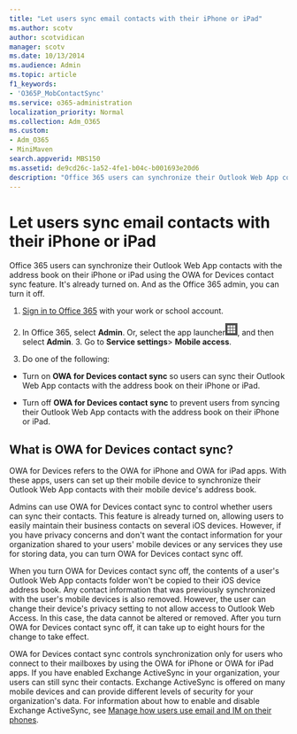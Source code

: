 ```yaml
---
title: "Let users sync email contacts with their iPhone or iPad"
ms.author: scotv
author: scotvidican
manager: scotv
ms.date: 10/13/2014
ms.audience: Admin
ms.topic: article
f1_keywords:
- 'O365P_MobContactSync'
ms.service: o365-administration
localization_priority: Normal
ms.collection: Adm_O365
ms.custom:
- Adm_O365
- MiniMaven
search.appverid: MBS150
ms.assetid: de9cd26c-1a52-4fe1-b04c-b001693e20d6
description: "Office 365 users can synchronize their Outlook Web App contacts with the address book on their iPhone or iPad using the OWA for Devices contact sync feature. It's already turned on. And as the Office 365 admin, you can turn it off."
---
```


# Let users sync email contacts with their iPhone or iPad

 Office 365 users can synchronize their Outlook Web App contacts with the address book on their iPhone or iPad using the OWA for Devices contact sync feature. It's already turned on. And as the Office 365 admin, you can turn it off. 
  
1. [Sign in to Office 365](where-to-sign-in.md) with your work or school account. 
    
2. In Office 365, select **Admin**. Or, select the app launcher![Office 365 app launcher icon](media/0aaa6945-f9a4-4b13-bf5f-d5c5dbe978fb.png), and then select **Admin**.
    3. Go to **Service settings**\> **Mobile access**.
    
4. Do one of the following:
    
  - Turn on **OWA for Devices contact sync** so users can sync their Outlook Web App contacts with the address book on their iPhone or iPad. 
    
  - Turn off **OWA for Devices contact sync** to prevent users from syncing their Outlook Web App contacts with the address book on their iPhone or iPad. 
    
## What is OWA for Devices contact sync?
<a name="__top"> </a>

OWA for Devices refers to the OWA for iPhone and OWA for iPad apps. With these apps, users can set up their mobile device to synchronize their Outlook Web App contacts with their mobile device's address book. 
  
Admins can use OWA for Devices contact sync to control whether users can sync their contacts. This feature is already turned on, allowing users to easily maintain their business contacts on several iOS devices. However, if you have privacy concerns and don't want the contact information for your organization shared to your users' mobile devices or any services they use for storing data, you can turn OWA for Devices contact sync off. 
  
When you turn OWA for Devices contact sync off, the contents of a user's Outlook Web App contacts folder won't be copied to their iOS device address book. Any contact information that was previously synchronized with the user's mobile devices is also removed. However, the user can change their device's privacy setting to not allow access to Outlook Web Access. In this case, the data cannot be altered or removed. After you turn OWA for Devices contact sync off, it can take up to eight hours for the change to take effect. 
  
OWA for Devices contact sync controls synchronization only for users who connect to their mailboxes by using the OWA for iPhone or OWA for iPad apps. If you have enabled Exchange ActiveSync in your organization, your users can still sync their contacts. Exchange ActiveSync is offered on many mobile devices and can provide different levels of security for your organization's data. For information about how to enable and disable Exchange ActiveSync, see [Manage how users use email and IM on their phones](https://support.office.com/article/270f95fb-6e8f-4813-a29d-57f83fbb7f2f).
  

